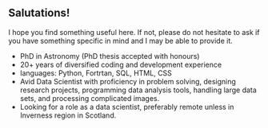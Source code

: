 ## Salutations! 

I hope you find something useful here. If not, please do not hesitate to ask if you have something specific in mind and I may be able to provide it.

- PhD in Astronomy (PhD thesis accepted with honours)
- 20+ years of diversified coding and development experience
- languages: Python, Fortrtan, SQL, HTML, CSS
- Avid Data Scientist with proficiency in problem solving, designing research projects, programming data analysis tools, handling large data sets, and processing complicated images.
- Looking for a role as a data scientist, preferably remote unless in Inverness region in Scotland.



<!--
### Hi there 👋

**RTFRekola/RTFRekola** is a ✨ _special_ ✨ repository because its `README.md` (this file) appears on your GitHub profile.

Here are some ideas to get you started:

- 🔭 I’m currently working on ...
- 🌱 I’m currently learning ...
- 👯 I’m looking to collaborate on ...
- 🤔 I’m looking for help with ...
- 💬 Ask me about ...
- 📫 How to reach me: ...
- 😄 Pronouns: ...
- ⚡ Fun fact: ...
-->
